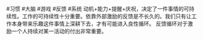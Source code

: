 #习惯 #大脑 #游戏 #反馈 #系统
动机+能力+提醒+庆祝，决定了一件事情的可持续性。工作的可持续性十分重要。依靠外部激励的反馈是不长久的。我们只有让工作本身带来乐趣这件事情上深耕下去，才有可能进入良性循环。
反馈循环对于激励一个人持续对某一活动的付出非常重要。